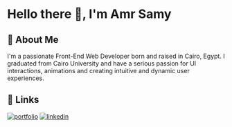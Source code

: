# Hello there 👋, I'm Amr Samy


## 🚀 About Me
I'm a passionate Front-End Web Developer born and raised in Cairo, Egypt. I graduated from Cairo University and have a serious passion for UI interactions, animations and creating intuitive and dynamic user experiences.

## 🔗 Links
[![portfolio](https://img.shields.io/badge/my_portfolio-000?style=for-the-badge&logo=ko-fi&logoColor=white)](https://amrsamy.netlify.app/)
[![linkedin](https://img.shields.io/badge/linkedin-0A66C2?style=for-the-badge&logo=linkedin&logoColor=white)](https://www.linkedin.com/in/3mrsamy/)
